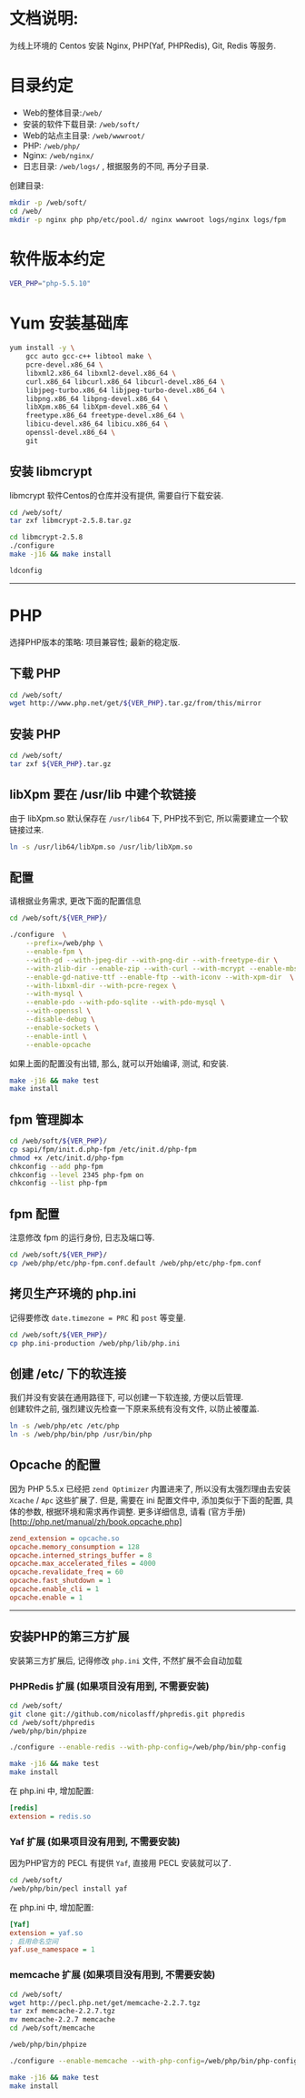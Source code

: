 # 文档说明:
为线上环境的 Centos 安装 Nginx, PHP(Yaf, PHPRedis), Git, Redis 等服务.

# 目录约定

+ Web的整体目录:`/web/`
+ 安装的软件下载目录: `/web/soft/`
+ Web的站点主目录: `/web/wwwroot/`
+ PHP: `/web/php/`
+ Nginx: `/web/nginx/`
+ 日志目录: `/web/logs/` , 根据服务的不同, 再分子目录.

创建目录:

```bash
mkdir -p /web/soft/
cd /web/
mkdir -p nginx php php/etc/pool.d/ nginx wwwroot logs/nginx logs/fpm
```

# 软件版本约定
```bash
VER_PHP="php-5.5.10"
```

# Yum 安装基础库

```bash
yum install -y \
    gcc auto gcc-c++ libtool make \
    pcre-devel.x86_64 \
    libxml2.x86_64 libxml2-devel.x86_64 \
    curl.x86_64 libcurl.x86_64 libcurl-devel.x86_64 \
    libjpeg-turbo.x86_64 libjpeg-turbo-devel.x86_64 \
    libpng.x86_64 libpng-devel.x86_64 \
    libXpm.x86_64 libXpm-devel.x86_64 \
    freetype.x86_64 freetype-devel.x86_64 \
    libicu-devel.x86_64 libicu.x86_64 \
    openssl-devel.x86_64 \
    git
```

## 安装 libmcrypt
libmcrypt 软件Centos的仓库并没有提供, 需要自行下载安装.

```bash
cd /web/soft/
tar zxf libmcrypt-2.5.8.tar.gz

cd libmcrypt-2.5.8
./configure
make -j16 && make install

ldconfig
```

--------

# PHP
选择PHP版本的策略: 项目兼容性; 最新的稳定版.

## 下载 PHP
```bash
cd /web/soft/
wget http://www.php.net/get/${VER_PHP}.tar.gz/from/this/mirror
```

## 安装 PHP
```bash
cd /web/soft/
tar zxf ${VER_PHP}.tar.gz
```

## libXpm 要在 /usr/lib 中建个软链接
由于 libXpm.so 默认保存在 `/usr/lib64` 下, PHP找不到它, 所以需要建立一个软链接过来.

```bash
ln -s /usr/lib64/libXpm.so /usr/lib/libXpm.so
```

## 配置
请根据业务需求, 更改下面的配置信息

```bash
cd /web/soft/${VER_PHP}/

./configure  \
    --prefix=/web/php \
    --enable-fpm \
    --with-gd --with-jpeg-dir --with-png-dir --with-freetype-dir \
    --with-zlib-dir --enable-zip --with-curl --with-mcrypt --enable-mbstring=all --with-mhash \
    --enable-gd-native-ttf --enable-ftp --with-iconv --with-xpm-dir  \
    --with-libxml-dir --with-pcre-regex \
    --with-mysql \
    --enable-pdo --with-pdo-sqlite --with-pdo-mysql \
    --with-openssl \
    --disable-debug \
    --enable-sockets \
    --enable-intl \
    --enable-opcache
```

如果上面的配置没有出错, 那么, 就可以开始编译, 测试, 和安装.

```bash
make -j16 && make test 
make install
```

## fpm 管理脚本

```bash
cd /web/soft/${VER_PHP}/
cp sapi/fpm/init.d.php-fpm /etc/init.d/php-fpm
chmod +x /etc/init.d/php-fpm
chkconfig --add php-fpm
chkconfig --level 2345 php-fpm on
chkconfig --list php-fpm
```

## fpm 配置
注意修改 fpm 的运行身份, 日志及端口等.

```bash
cd /web/soft/${VER_PHP}/
cp /web/php/etc/php-fpm.conf.default /web/php/etc/php-fpm.conf
```

## 拷贝生产环境的 php.ini
记得要修改 `date.timezone = PRC` 和 `post` 等变量.

```bash
cd /web/soft/${VER_PHP}/
cp php.ini-production /web/php/lib/php.ini
```

## 创建 /etc/ 下的软连接
我们并没有安装在通用路径下, 可以创建一下软连接, 方便以后管理.  
创建软件之前, 强烈建议先检查一下原来系统有没有文件, 以防止被覆盖.


```bash
ln -s /web/php/etc /etc/php
ln -s /web/php/bin/php /usr/bin/php
```

## Opcache 的配置
因为 PHP 5.5.x 已经把 `zend Optimizer` 内置进来了, 所以没有太强烈理由去安装 `Xcache` / `Apc` 这些扩展了.
但是, 需要在 ini 配置文件中, 添加类似于下面的配置, 具体的参数, 根据环境和需求再作调整.
更多详细信息, 请看 (官方手册)[http://php.net/manual/zh/book.opcache.php]

```ini
zend_extension = opcache.so
opcache.memory_consumption = 128
opcache.interned_strings_buffer = 8
opcache.max_accelerated_files = 4000
opcache.revalidate_freq = 60
opcache.fast_shutdown = 1
opcache.enable_cli = 1
opcache.enable = 1
```

--------

## 安装PHP的第三方扩展
安装第三方扩展后, 记得修改 `php.ini` 文件, 不然扩展不会自动加载

### PHPRedis 扩展 (如果项目没有用到, 不需要安装)

```bash
cd /web/soft/
git clone git://github.com/nicolasff/phpredis.git phpredis
cd /web/soft/phpredis
/web/php/bin/phpize

./configure --enable-redis --with-php-config=/web/php/bin/php-config

make -j16 && make test
make install
```

在 php.ini 中, 增加配置:

```ini
[redis]
extension = redis.so
```

### Yaf 扩展 (如果项目没有用到, 不需要安装)
因为PHP官方的 PECL 有提供 `Yaf`, 直接用 PECL 安装就可以了.

```bash
cd /web/soft/
/web/php/bin/pecl install yaf
```

在 php.ini 中, 增加配置:
```ini
[Yaf]
extension = yaf.so
; 启用命名空间
yaf.use_namespace = 1
```

### memcache 扩展 (如果项目没有用到, 不需要安装)

```bash
cd /web/soft/
wget http://pecl.php.net/get/memcache-2.2.7.tgz
tar zxf memcache-2.2.7.tgz
mv memcache-2.2.7 memcache
cd /web/soft/memcache

/web/php/bin/phpize

./configure --enable-memcache --with-php-config=/web/php/bin/php-config

make -j16 && make test
make install
```

